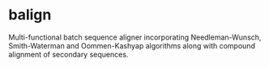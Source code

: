 balign
======

Multi-functional batch sequence aligner incorporating Needleman-Wunsch, Smith-Waterman and Oommen-Kashyap algorithms along with compound alignment of secondary sequences.